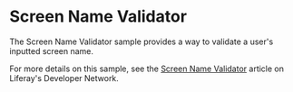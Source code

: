 # Screen Name Validator

The Screen Name Validator sample provides a way to validate a user's inputted
screen name.

For more details on this sample, see the
[Screen Name Validator](https://portal.liferay.dev/docs/7-2/reference/-/knowledge_base/r/screen-name-validator)
article on Liferay's Developer Network.